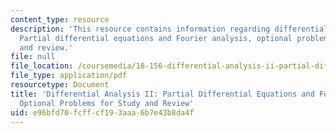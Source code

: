 ```yaml
---
content_type: resource
description: 'This resource contains information regarding differential analysis II:
  Partial differential equations and Fourier analysis, optional problems for study
  and review.'
file: null
file_location: /coursemedia/18-156-differential-analysis-ii-partial-differential-equations-and-fourier-analysis-spring-2016/e96bfd70fcffcf193aaa6b7e43b8da4f_MIT18_156S16_reviewprobs.pdf
file_type: application/pdf
resourcetype: Document
title: 'Differential Analysis II: Partial Differential Equations and Fourier Analysis,
  Optional Problems for Study and Review'
uid: e96bfd70-fcff-cf19-3aaa-6b7e43b8da4f
---
```

